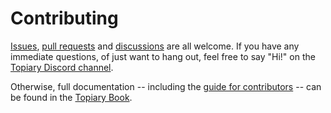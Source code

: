 # Contributing

[Issues], [pull requests] and [discussions] are all welcome. If you have
any immediate questions, of just want to hang out, feel free to say
"Hi!" on the [Topiary Discord channel].

Otherwise, full documentation -- including the [guide for contributors]
-- can be found in the [Topiary Book].

<!-- TODO: Links to Topiary Book and contributing guide -->
[issues]: https://github.com/tweag/topiary/issues
[pull requests]: https://github.com/tweag/topiary/pulls
[discussions]: https://github.com/tweag/topiary/discussions
[topiary discord channel]: https://discord.gg/FSnkvNyyzC
[guide for contributors]: http://example.com
[topiary book]: http://example.com
